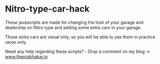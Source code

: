 # Nitro-type-car-hack
These javascripts are made for changing the look of your garage and dealership on Nitro type and adding some extra cars in your garage.

Those extra cars are visual only, so you will be able to use them in practice races only.

Need any help regarding these scripts? - Drop a comment on my blog -> www.theprabhakar.in
